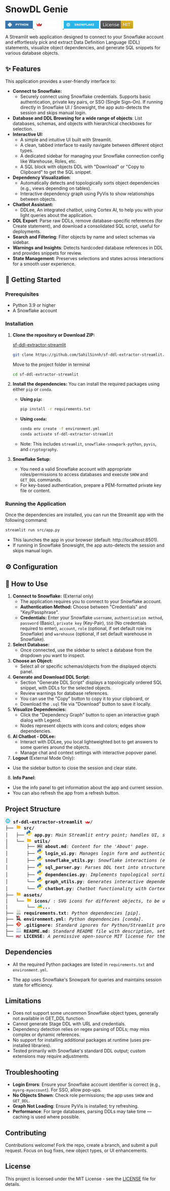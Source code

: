# SnowDL Genie

<a href="https://www.python.org/">
  <img src="assets/icons/Python-Brand-Logo.svg" alt="Python" height="25">
</a>
<a href="https://streamlit.io/">
  <img src="assets/icons/Streamlit-Brand-Logo.svg" alt="Streamlit" height="25">
</a>
<a href="https://www.snowflake.com/">
  <img src="assets/icons/Snowflake-Brand-Logo.svg" alt="Snowflake" height="25">
</a>
<a href="https://opensource.org/licenses/MIT">
  <img src="assets/icons/MIT-License-Logo.svg" alt="MIT License" height="25">
</a>

A Streamlit web application designed to connect to your Snowflake account and effortlessly pick and extract Data Definition Language (DDL) statements, visualize object dependencies, and generate SQL snippets for various database objects.

## ✨ Features

This application provides a user-friendly interface to:

- **Connect to Snowflake:**
  - Securely connect using Snowflake credentials. Supports basic authentication, private key pairs, or SSO (Single Sign-On). If running directly in Snowflake UI / Snowsight, the app auto-detects the session and skips manual login.
- **Database and DDL Browsing for a wide range of objects**: List databases, schemas, and objects with hierarchical checkboxes for selection.
- **Interactive UI:**
    - A simple and intuitive UI built with Streamlit.
    - A clean, tabbed interface to easily navigate between different object types.
    - A dedicated sidebar for managing your Snowflake connection config like Warehouse, Roles, etc.
    - A SQL block with objects DDL with "Download" or "Copy to Clipboard" to get the SQL snippet.
- **Dependency Visualization**: 
    - Automatically detects and topologically sorts object dependencies (e.g., views depending on tables).
    - Interactive dependency graph using PyVis to show relationships between objects.
- **Chatbot Assistant:**
    - DDLee, An integrated chatbot, using Cortex AI, to help you with your light queries about the application.
- **DDL Export**: Parse raw DDLs, remove database-specific references (for Create statement), and download a consolidated SQL script, useful for deployments.
- **Search and Filtering**: Filter objects by name and select schemas via sidebar.
- **Warnings and Insights**: Detects hardcoded database references in DDL and provides snippets for review.
- **State Management**: Preserves selections and states across interactions for a smooth user experience.

## 🚀 Getting Started

### Prerequisites

- Python 3.9 or higher
- A Snowflake account

### Installation

1.  **Clone the repository or Download ZIP:**
    
    [sf-ddl-extractor-streamlit](https://github.com/SahilSinnh/sf-ddl-extractor-streamlit.git)

    ```bash
    git clone https://github.com/SahilSinnh/sf-ddl-extractor-streamlit.git
    ```
    Move to the project folder in terminal
    ```bash
    cd sf-ddl-extractor-streamlit
    ```

2.  **Install the dependencies:**
    You can install the required packages using either `pip` or `conda`.

    - **Using `pip`:**
      ```bash
      pip install -r requirements.txt
      ```
    - **Using `conda`:**
      ```bash
      conda env create -f environment.yml
      conda activate sf-ddl-extractor-streamlit
      ```
    - Note: This includes `streamlit`, `snowflake-snowpark-python`, `pyvis`, and `cryptography`.

3. **Snowflake Setup**:
    - You need a valid Snowflake account with appropriate roles/permissions to access databases and execute `SHOW` and `GET_DDL` commands.
    - For key-based authentication, prepare a PEM-formatted private key file or content.

### Running the Application

Once the dependencies are installed, you can run the Streamlit app with the following command:

```bash
streamlit run src/app.py
```

  - This launches the app in your browser (default: http://localhost:8501).
  - If running in Snowflake Snowsight, the app auto-detects the session and skips manual login.

## ⚙️ Configuration



## 📖 How to Use

1.  **Connect to Snowflake:** (External only)
    - The application requires you to connect to your Snowflake account.
    - **Authentication Method:** Choose between "Credentials" and "Key/Passphrase".
    - **Credentials:** Enter your Snowflake `username`, `authentication method`, `password` (Basic), `private key` (Key-Pair), `SSO` (No credentials required to enter), `account`, `role` (optional, if set default role ins Snowflake) and `warehouse` (optional, if set default warehouse in Snowflake).
2.  **Select Database:** 
    - Once connected, use the sidebar to select a database from the dropdown you want to inspect.
3.  **Choose an Object:** 
    - Select all or specific schemas/objects from the displayed objects panel.
4. **Generate and Download DDL Script**:
   - Section "Generate DDL Script" displays a topologically ordered SQL snippet, with DDLs for the selected objects.
   - Review warnings for database references.
   - You can use the "Copy" button to copy it to your clipboard, or
   - Download the `.sql` file via "Download" button to save it locally.
5.  **Visualize Dependencies:** 
    - Click the "Dependency Graph" button to open an interactive graph dialog with Legend.
    - Nodes represent objects with icons and colors; edges show dependencies.
6.  **AI Chatbot - DDLee:** 
    - Interact with DDLee, you local lightweighted bot to get answers to some queries around the objects. 
    - Manage chat and context settings with interactive popover panel.
7.  **Logout** (External Mode Only):
   - Use the sidebar button to close the session and clear state.
8.  **Info Panel**:
   - Use the info panel to get information about the app and current session.
   - You can also refresh the app from a refresh button.


## Project Structure

<pre>
<img src="assets/icons/snowflake-logo.svg" width="16" alt=""/> <b>sf-ddl-extractor-streamlit</b> <img src="assets/icons/streamlit-logo.svg" width="16" alt=""/>/
├── <img src="assets/icons/folder-logo.svg" width="16" alt="[folder]"/> <b>src/</b>
│   ├── <img src="assets/icons/python-logo.svg" width="16" alt="[python]"/> <b>app.py</b>: <i>Main Streamlit entry point; handles UI, state, and orchestration.</i>
│   └── <img src="assets/icons/folder-logo.svg" width="16" alt="[folder]"/> <b>utils/</b>
│       ├── <img src="assets/icons/markdown-logo.svg" width="16" alt="[python]"/> <b>about.md</b>: <i>Content for the 'About' page.</i>
│       ├── <img src="assets/icons/python-logo.svg" width="16" alt="[python]"/> <b>login_ui.py</b>: <i>Manages login form and authentication logic.</i>
│       ├── <img src="assets/icons/python-logo.svg" width="16" alt="[python]"/> <b>snowflake_utils.py</b>: <i>Snowflake interactions (e.g., listing databases, fetching DDLs).</i>
│       ├── <img src="assets/icons/python-logo.svg" width="16" alt="[python]"/> <b>sql_parser.py</b>: <i>Parses DDL text into structured objects, handles quoting and splitting.</i>
│       ├── <img src="assets/icons/python-logo.svg" width="16" alt="[python]"/> <b>dependencies.py</b>: <i>Implements topological sorting for object dependencies using Kahn's algorithm.</i>
│       └── <img src="assets/icons/python-logo.svg" width="16" alt="[python]"/> <b>graph_utils.py</b>: <i>Generates interactive dependency graphs with PyVis.</i>
│       └── <img src="assets/icons/python-logo.svg" width="16" alt="[python]"/> <b>chatbot.py</b>: <i>Chatbot functionality with Cortex AI using your Snowflake access.</i>
├── <img src="assets/icons/folder-logo.svg" width="16" alt="[folder]"/> <b>assets/</b>
│   └── <img src="assets/icons/folder-logo.svg" width="16" alt="[folder]"/> <b>icons/</b> : <i>SVG icons for different objects, to be used in visualization graph.</i>
│       └── <img src="assets/icons/svg-logo.svg" width="16" alt="[SVG]"/><b>...</b>
├── <img src="assets/icons/txt-logo.svg" width="16" alt="[text]"/> <b>requirements.txt</b>: <i>Python dependencies [pip].</i>
├── <img src="assets/icons/yaml-logo.svg" width="16" alt="[yaml]"/> <b>environment.yml</b>: <i>Python dependencies [conda].</i>
├── <img src="assets/icons/git-logo.svg" width="16" alt="[text]"/> <b>.gitignore</b>: <i>Standard ignores for Python/Streamlit project.</i>
├── <img src="assets/icons/readme-logo.svg" width="16" alt="[markdown]"/> <b>README.md</b>: <i>Standard README file with description, setup, usage, and architecture of project.</i>
└── <img src="assets/icons/MIT-logo.svg" width="16" alt="[MIT]"/> <b>LICENSE</b>: <i>A permissive open-source MIT license for the code.</i>
</pre>

## Dependencies

  - All the required Python packages are listed in `requirements.txt` and `environment.yml`.

  - The app uses Snowflake's Snowpark for queries and maintains session state for efficiency.

## Limitations

- Does not support some uncommon Snowflake object types, generally not available in GET_DDL function.
- Cannot generate Stage DDL with URL and credentials.
- Dependency detection relies on regex parsing of DDLs; may miss complex or dynamic references.
- No support for installing additional packages at runtime (uses pre-installed libraries).
- Tested primarily with Snowflake's standard DDL output; custom extensions may require adjustments.

## Troubleshooting

- **Login Errors**: Ensure your Snowflake account identifier is correct (e.g., `myorg-myaccount`). For SSO, allow pop-ups.
- **No Objects Shown**: Check role permissions; the app uses `SHOW` and `GET_DDL`.
- **Graph Not Loading**: Ensure PyVis is installed; try refreshing.
- **Performance**: For large databases, parsing DDLs may take time — caching is used where possible.

## Contributing

Contributions welcome! Fork the repo, create a branch, and submit a pull request. Focus on bug fixes, new object types, or UI enhancements.

## License

This project is licensed under the MIT License - see the [LICENSE](LICENSE) file for details.